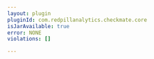 ```yaml
---
layout: plugin
pluginId: com.redpillanalytics.checkmate.core
isJarAvailable: true
error: NONE
violations: []

---
```

